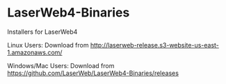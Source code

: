 # LaserWeb4-Binaries
Installers for LaserWeb4

Linux Users: Download from http://laserweb-release.s3-website-us-east-1.amazonaws.com/

Windows/Mac Users: Download from https://github.com/LaserWeb/LaserWeb4-Binaries/releases
